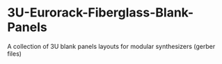 # 3U-Eurorack-Fiberglass-Blank-Panels
A collection of 3U blank panels layouts for modular synthesizers (gerber files)
